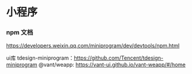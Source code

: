 # 小程序

### npm 文档

https://developers.weixin.qq.com/miniprogram/dev/devtools/npm.html


ui库
tdesign-miniprogram：https://github.com/Tencent/tdesign-miniprogram
@vant/weapp: https://vant-ui.github.io/vant-weapp/#/home
